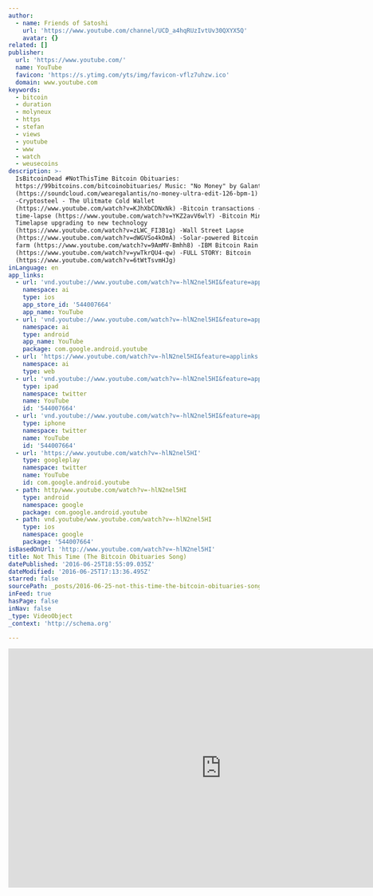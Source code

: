 ```yaml
---
author:
  - name: Friends of Satoshi
    url: 'https://www.youtube.com/channel/UCD_a4hqRUzIvtUv30QXYX5Q'
    avatar: {}
related: []
publisher:
  url: 'https://www.youtube.com/'
  name: YouTube
  favicon: 'https://s.ytimg.com/yts/img/favicon-vflz7uhzw.ico'
  domain: www.youtube.com
keywords:
  - bitcoin
  - duration
  - molyneux
  - https
  - stefan
  - views
  - youtube
  - www
  - watch
  - weusecoins
description: >-
  IsBitcoinDead #NotThisTime Bitcoin Obituaries:
  https://99bitcoins.com/bitcoinobituaries/ Music: "No Money" by Galantis
  (https://soundcloud.com/wearegalantis/no-money-ultra-edit-126-bpm-1) Sources:
  -Cryptosteel - The Ulitmate Cold Wallet
  (https://www.youtube.com/watch?v=KJhXbCDNxNk) -Bitcoin transactions - 1 hour
  time-lapse (https://www.youtube.com/watch?v=YKZ2avV6wlY) -Bitcoin Mine
  Timelapse upgrading to new technology
  (https://www.youtube.com/watch?v=zLWC_FI3B1g) -Wall Street Lapse
  (https://www.youtube.com/watch?v=dWGVSo4kOmA) -Solar-powered Bitcoin Mining
  farm (https://www.youtube.com/watch?v=9AmMV-Bmhh8) -IBM Bitcoin Rain
  (https://www.youtube.com/watch?v=ywTkrQU4-qw) -FULL STORY: Bitcoin
  (https://www.youtube.com/watch?v=6tWtTsvmHJg)
inLanguage: en
app_links:
  - url: 'vnd.youtube://www.youtube.com/watch?v=-hlN2nel5HI&feature=applinks'
    namespace: ai
    type: ios
    app_store_id: '544007664'
    app_name: YouTube
  - url: 'vnd.youtube://www.youtube.com/watch?v=-hlN2nel5HI&feature=applinks'
    namespace: ai
    type: android
    app_name: YouTube
    package: com.google.android.youtube
  - url: 'https://www.youtube.com/watch?v=-hlN2nel5HI&feature=applinks'
    namespace: ai
    type: web
  - url: 'vnd.youtube://www.youtube.com/watch?v=-hlN2nel5HI&feature=applinks'
    type: ipad
    namespace: twitter
    name: YouTube
    id: '544007664'
  - url: 'vnd.youtube://www.youtube.com/watch?v=-hlN2nel5HI&feature=applinks'
    type: iphone
    namespace: twitter
    name: YouTube
    id: '544007664'
  - url: 'https://www.youtube.com/watch?v=-hlN2nel5HI'
    type: googleplay
    namespace: twitter
    name: YouTube
    id: com.google.android.youtube
  - path: http/www.youtube.com/watch?v=-hlN2nel5HI
    type: android
    namespace: google
    package: com.google.android.youtube
  - path: vnd.youtube/www.youtube.com/watch?v=-hlN2nel5HI
    type: ios
    namespace: google
    package: '544007664'
isBasedOnUrl: 'http://www.youtube.com/watch?v=-hlN2nel5HI'
title: Not This Time (The Bitcoin Obituaries Song)
datePublished: '2016-06-25T18:55:09.035Z'
dateModified: '2016-06-25T17:13:36.495Z'
starred: false
sourcePath: _posts/2016-06-25-not-this-time-the-bitcoin-obituaries-song.md
inFeed: true
hasPage: false
inNav: false
_type: VideoObject
_context: 'http://schema.org'

---
```

<iframe src="http://cdn.embedly.com/widgets/media.html?src=https%3A%2F%2Fwww.youtube.com%2Fembed%2F-hlN2nel5HI%3Ffeature%3Doembed&amp;url=http%3A%2F%2Fwww.youtube.com%2Fwatch%3Fv%3D-hlN2nel5HI&amp;image=https%3A%2F%2Fi.ytimg.com%2Fvi%2F-hlN2nel5HI%2Fhqdefault.jpg&amp;key=b7d04c9b404c499eba89ee7072e1c4f7&amp;type=text%2Fhtml&amp;schema=youtube" width="854" height="480" scrolling="no" frameborder="0" allowfullscreen="" style=""></iframe>
